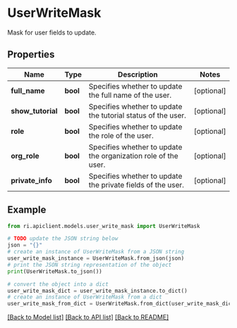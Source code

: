 # UserWriteMask

Mask for user fields to update.

## Properties

Name | Type | Description | Notes
------------ | ------------- | ------------- | -------------
**full_name** | **bool** | Specifies whether to update the full name of the user. | [optional] 
**show_tutorial** | **bool** | Specifies whether to update the tutorial status of the user. | [optional] 
**role** | **bool** | Specifies whether to update the role of the user. | [optional] 
**org_role** | **bool** | Specifies whether to update the organization role of the user. | [optional] 
**private_info** | **bool** | Specifies whether to update the private fields of the user. | [optional] 

## Example

```python
from ri.apiclient.models.user_write_mask import UserWriteMask

# TODO update the JSON string below
json = "{}"
# create an instance of UserWriteMask from a JSON string
user_write_mask_instance = UserWriteMask.from_json(json)
# print the JSON string representation of the object
print(UserWriteMask.to_json())

# convert the object into a dict
user_write_mask_dict = user_write_mask_instance.to_dict()
# create an instance of UserWriteMask from a dict
user_write_mask_from_dict = UserWriteMask.from_dict(user_write_mask_dict)
```
[[Back to Model list]](../README.md#documentation-for-models) [[Back to API list]](../README.md#documentation-for-api-endpoints) [[Back to README]](../README.md)

